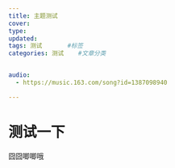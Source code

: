 ```yaml
---
title: 主题测试
cover: 
type: 
updated:         
tags: 测试       #标签
categories: 测试    #文章分类


audio:
  - https://music.163.com/song?id=1387098940

---
```


# 测试一下


囧囧唧唧哦
